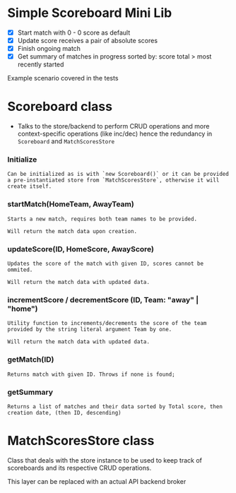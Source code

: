 # Simple Scoreboard Mini Lib

- [x] Start match with 0 - 0 score as default
- [x] Update score receives a pair of absolute scores
- [x] Finish ongoing match
- [x] Get summary of matches in progress sorted by: score total > most recently started

Example scenario covered in the tests

# Scoreboard class

 - Talks to the store/backend to perform CRUD operations and more context-specific operations (like inc/dec) hence the redundancy in `Scoreboard` and `MatchScoresStore`

 ### Initialize

    Can be initialized as is with `new Scoreboard()` or it can be provided a pre-instantiated store from `MatchScoresStore`, otherwise it will create itself.

 ### startMatch(HomeTeam, AwayTeam)

    Starts a new match, requires both team names to be provided.

    Will return the match data upon creation.

### updateScore(ID, HomeScore, AwayScore)

    Updates the score of the match with given ID, scores cannot be ommited.

    Will return the match data with updated data.

### incrementScore / decrementScore (ID, Team: "away" | "home")

    Utility function to increments/decrements the score of the team provided by the string literal argument Team by one.

    Will return the match data with updated data.

### getMatch(ID)

    Returns match with given ID. Throws if none is found;


### getSummary

    Returns a list of matches and their data sorted by Total score, then creation date, (then ID, descending)

# MatchScoresStore class

Class that deals with the store instance to be used to keep track of scoreboards and its respective CRUD operations.

This layer can be replaced with an actual API backend broker


